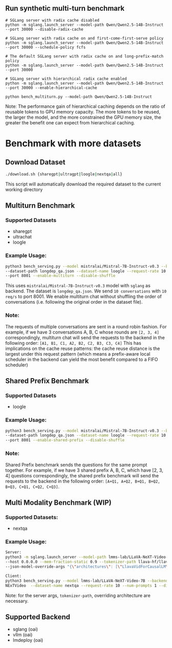 ## Run synthetic multi-turn benchmark

```
# SGLang server with radix cache disabled
python -m sglang.launch_server --model-path Qwen/Qwen2.5-14B-Instruct --port 30000 --disable-radix-cache

# SGLang server with radix cache on and first-come-first-serve policy
python -m sglang.launch_server --model-path Qwen/Qwen2.5-14B-Instruct --port 30000 --schedule-policy fcfs

# The default SGLang server with radix cache on and long-prefix-match policy
python -m sglang.launch_server --model-path Qwen/Qwen2.5-14B-Instruct --port 30000

# SGLang server with hierarchical radix cache enabled
python -m sglang.launch_server --model-path Qwen/Qwen2.5-14B-Instruct --port 30000 --enable-hierarchical-cache

```

```
python bench_multiturn.py --model-path Qwen/Qwen2.5-14B-Instruct
```

Note: The performance gain of hierarchical caching depends on the ratio of reusable tokens to GPU memory capacity. The more tokens to be reused, the larger the model, and the more constrained the GPU memory size, the greater the benefit one can expect from hierarchical caching.


# Benchmark with more datasets
## Download Dataset
```bash
./download.sh {sharegpt|ultragpt|loogle|nextqa|all}
```
This script will automatically download the required dataset to the current working directory

## Multiturn Benchmark
### Supported Datasets
- sharegpt
- ultrachat
- loogle
### Example Usage:
```bash
python3 bench_serving.py --model mistralai/Mistral-7B-Instruct-v0.3 --backend sglang \
--dataset-path longdep_qa.json --dataset-name loogle --request-rate 10 --num-prompts 10  \
--port 8001 --enable-multiturn --disable-shuffle
```
This uses `mistralai/Mistral-7B-Instruct-v0.3` model with `sglang` as backend. The dataset
is `longdep_qa.json`. We send `10 conversations` with `10 req/s` to port 8001. We enable
multiturn chat without shuffling the order of conversations (i.e. following the original
order in the dataset file).

### Note:
The requests of multiple conversations are sent in a round robin fashion.
For example, if we have 3 conversations A, B, C whose rounds are `[2, 3, 4]` correspondingly,
multiturn chat will send the requests to the backend in the following order: `[A1, B1, C1, A2, B2, C2, B3, C3, C4]`
This has implications on the cache reuse patterns: the cache reuse distance is the largest
under this request pattern (which means a prefix-aware local scheduler in the backend can
yield the most benefit compared to a FIFO scheduler)

## Shared Prefix Benchmark
### Supported Datasets
- loogle
### Example Usage:
```bash
python3 bench_serving.py --model mistralai/Mistral-7B-Instruct-v0.3 --backend sglang \
--dataset-path longdep_qa.json --dataset-name loogle --request-rate 10 --num-prompts 10  \
--port 8001 --enable-shared-prefix --disable-shuffle
```
### Note:
Shared Prefix benchmark sends the questions for the same prompt together. For example,
if we have 3 shared prefix A, B, C, which have [2, 3, 4] questions correspondingly,
the shared prefix benchmark will send the requests to the
backend in the following order: `[A+Q1, A+Q2, B+Q1, B+Q2, B+Q3, C+Q1, C+Q2, C+Q3]`.


## Multi Modality Benchmark (WIP)
### Supported Datasets:
- nextqa
### Example Usage:
```bash
Server:
python3 -m sglang.launch_server --model-path lmms-lab/LLaVA-NeXT-Video-7B  --tp 2 --dp 1 --port 8001 \
--host 0.0.0.0 --mem-fraction-static 0.9 --tokenizer-path llava-hf/llava-1.5-7b-hf \
--json-model-override-args "{\"architectures\": [\"LlavaVidForCausalLM\"], \"model_type\":\"llava\", \"mm_spatial_pool_stride\":2}"

Client:
python3 bench_serving.py --model lmms-lab/LLaVA-NeXT-Video-7B --backend sglang  --dataset-path \
NExTVideo  --dataset-name nextqa --request-rate 10 --num-prompts 1 --disable-shuffle --port 8001 \ --enable-multiturn --max-frames 16 --tokenizer llava-hf/llava-1.5-7b-hf --fixed-output-len 2048
```
Note: for the server args, `tokenizer-path`, overriding architecture are necessary.

## Supported Backend
- sglang (oai)
- vllm (oai)
- lmdeploy (oai)
